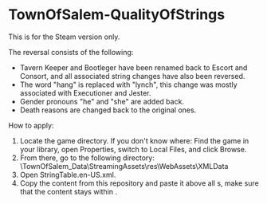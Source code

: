 # TownOfSalem-QualityOfStrings
This is for the Steam version only.

The reversal consists of the following:
- Tavern Keeper and Bootleger have been renamed back to Escort and Consort, and all associated string changes have also been reversed.
- The word "hang" is replaced with "lynch", this change was mostly associated with Executioner and Jester.
- Gender pronouns "he" and "she" are added back.
- Death reasons are changed back to the original ones.

How to apply:
1. Locate the game directory. If you don't know where: Find the game in your library, open Properties, switch to Local Files, and click Browse.
2. From there, go to the following directory: \TownOfSalem_Data\StreamingAssets\res\WebAssets\XMLData
3. Open StringTable.en-US.xml.
4. Copy the content from this repository and paste it above all <Entry>s, make sure that the content stays within <StringTable>.
